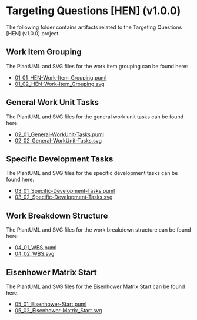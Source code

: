 # Targeting Questions [HEN] (v1.0.0)

The following folder contains artifacts related to the Targeting Questions [HEN] (v1.0.0) project. 

## Work Item Grouping

The PlantUML and SVG files for the work item grouping can be found here:
- [01_01_HEN-Work-Item_Grouping.puml](01_01_HEN-Work-Item_Grouping.puml)
- [01_02_HEN-Work-Item_Grouping.svg](01_02_HEN-Work-Item_Grouping.svg)

## General Work Unit Tasks

The PlantUML and SVG files for the general work unit tasks can be found here:
- [02_01_General-WorkUnit-Tasks.puml](02_01_General-WorkUnit-Tasks.puml)
- [02_02_General-WorkUnit-Tasks.svg](02_02_General-WorkUnit-Tasks.svg)

## Specific Development Tasks

The PlantUML and SVG files for the specific development tasks can be found here:
- [03_01_Specific-Development-Tasks.puml](03_01_Specific-Development-Tasks.puml)
- [03_02_Specific-Development-Tasks.svg](03_02_Specific-Development-Tasks.svg)

## Work Breakdown Structure

The PlantUML and SVG files for the work breakdown structure can be found here:
- [04_01_WBS.puml](04_01_WBS.puml)
- [04_02_WBS.svg](04_02_WBS.svg)

## Eisenhower Matrix Start

The PlantUML and SVG files for the Eisenhower Matrix Start can be found here:
- [05_01_Eisenhower-Start.puml](05_01_Eisenhower-Start.puml)
- [05_02_Eisenhower-Matrix_Start.svg](05_02_Eisenhower-Matrix_Start.svg)
